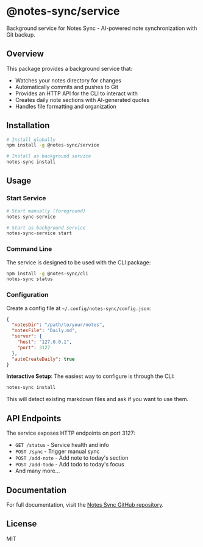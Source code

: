 # @notes-sync/service

Background service for Notes Sync - AI-powered note synchronization with Git backup.

## Overview

This package provides a background service that:
- Watches your notes directory for changes
- Automatically commits and pushes to Git
- Provides an HTTP API for the CLI to interact with
- Creates daily note sections with AI-generated quotes
- Handles file formatting and organization

## Installation

```bash
# Install globally
npm install -g @notes-sync/service

# Install as background service
notes-sync install
```

## Usage

### Start Service

```bash
# Start manually (foreground)
notes-sync-service

# Start as background service
notes-sync-service start
```

### Command Line

The service is designed to be used with the CLI package:

```bash
npm install -g @notes-sync/cli
notes-sync status
```

### Configuration

Create a config file at `~/.config/notes-sync/config.json`:

```json
{
  "notesDir": "/path/to/your/notes",
  "notesFile": "Daily.md",
  "server": {
    "host": "127.0.0.1",
    "port": 3127
  },
  "autoCreateDaily": true
}
```

**Interactive Setup**: The easiest way to configure is through the CLI:
```bash
notes-sync install
```

This will detect existing markdown files and ask if you want to use them.

## API Endpoints

The service exposes HTTP endpoints on port 3127:
- `GET /status` - Service health and info
- `POST /sync` - Trigger manual sync
- `POST /add-note` - Add note to today's section
- `POST /add-todo` - Add todo to today's focus
- And many more...

## Documentation

For full documentation, visit the [Notes Sync GitHub repository](https://github.com/yourusername/notes-sync).

## License

MIT
